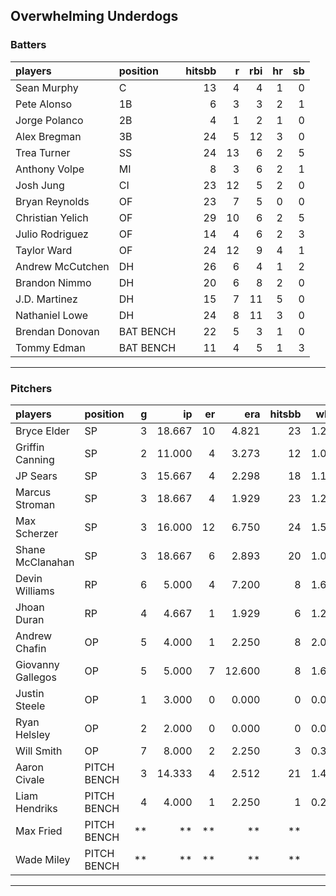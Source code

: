 ## Overwhelming Underdogs

### Batters

 
|players          |position  | hitsbb|  r| rbi| hr| sb| 
|:----------------|:---------|------:|--:|---:|--:|--:| 
|Sean Murphy      |C         |     13|  4|   4|  1|  0| 
|Pete Alonso      |1B        |      6|  3|   3|  2|  1| 
|Jorge Polanco    |2B        |      4|  1|   2|  1|  0| 
|Alex Bregman     |3B        |     24|  5|  12|  3|  0| 
|Trea Turner      |SS        |     24| 13|   6|  2|  5| 
|Anthony Volpe    |MI        |      8|  3|   6|  2|  1| 
|Josh Jung        |CI        |     23| 12|   5|  2|  0| 
|Bryan Reynolds   |OF        |     23|  7|   5|  0|  0| 
|Christian Yelich |OF        |     29| 10|   6|  2|  5| 
|Julio Rodriguez  |OF        |     14|  4|   6|  2|  3| 
|Taylor Ward      |OF        |     24| 12|   9|  4|  1| 
|Andrew McCutchen |DH        |     26|  6|   4|  1|  2| 
|Brandon Nimmo    |DH        |     20|  6|   8|  2|  0| 
|J.D. Martinez    |DH        |     15|  7|  11|  5|  0| 
|Nathaniel Lowe   |DH        |     24|  8|  11|  3|  0| 
|Brendan Donovan  |BAT BENCH |     22|  5|   3|  1|  0| 
|Tommy Edman      |BAT BENCH |     11|  4|   5|  1|  3| 

* * *

### Pitchers

 
|players           |position    |  g|     ip| er|    era| hitsbb|  whip| so|  w| sv| 
|:-----------------|:-----------|--:|------:|--:|------:|------:|-----:|--:|--:|--:| 
|Bryce Elder       |SP          |  3| 18.667| 10|  4.821|     23| 1.232| 14|  1|  0| 
|Griffin Canning   |SP          |  2| 11.000|  4|  3.273|     12| 1.091| 11|  1|  0| 
|JP Sears          |SP          |  3| 15.667|  4|  2.298|     18| 1.149| 13|  1|  0| 
|Marcus Stroman    |SP          |  3| 18.667|  4|  1.929|     23| 1.232| 16|  3|  0| 
|Max Scherzer      |SP          |  3| 16.000| 12|  6.750|     24| 1.500| 21|  1|  0| 
|Shane McClanahan  |SP          |  3| 18.667|  6|  2.893|     20| 1.071| 17|  2|  0| 
|Devin Williams    |RP          |  6|  5.000|  4|  7.200|      8| 1.600|  8|  0|  2| 
|Jhoan Duran       |RP          |  4|  4.667|  1|  1.929|      6| 1.286|  6|  1|  1| 
|Andrew Chafin     |OP          |  5|  4.000|  1|  2.250|      8| 2.000|  6|  0|  0| 
|Giovanny Gallegos |OP          |  5|  5.000|  7| 12.600|      8| 1.600|  6|  0|  2| 
|Justin Steele     |OP          |  1|  3.000|  0|  0.000|      0| 0.000|  1|  0|  0| 
|Ryan Helsley      |OP          |  2|  2.000|  0|  0.000|      0| 0.000|  4|  0|  1| 
|Will Smith        |OP          |  7|  8.000|  2|  2.250|      3| 0.375|  7|  1|  2| 
|Aaron Civale      |PITCH BENCH |  3| 14.333|  4|  2.512|     21| 1.465| 14|  1|  0| 
|Liam Hendriks     |PITCH BENCH |  4|  4.000|  1|  2.250|      1| 0.250|  3|  2|  1| 
|Max Fried         |PITCH BENCH | **|     **| **|     **|     **|    **| **| **| **| 
|Wade Miley        |PITCH BENCH | **|     **| **|     **|     **|    **| **| **| **| 


* * *


